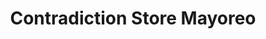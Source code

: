 ---
title: "Contradiction Store Mayoreo"
url: /san-pedro-sula/contradiction-store-mayoreo/
shop: general
---